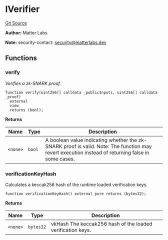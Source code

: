 # IVerifier
[Git Source](https://github.com/matter-labs/zksync-contracts/blob/a1506a91fd7e3b73aa6fe10caf12e32f39e26211/contracts/l1-contracts/state-transition/chain-interfaces/IVerifier.sol)

**Author:**
Matter Labs

**Note:**
security-contact: security@matterlabs.dev


## Functions
### verify

*Verifies a zk-SNARK proof.*


```solidity
function verify(uint256[] calldata _publicInputs, uint256[] calldata _proof)
  external
  view
  returns (bool);
```
**Returns**

|Name|Type|Description|
|----|----|-----------|
|`<none>`|`bool`|A boolean value indicating whether the zk-SNARK proof is valid. Note: The function may revert execution instead of returning false in some cases.|


### verificationKeyHash

Calculates a keccak256 hash of the runtime loaded verification keys.


```solidity
function verificationKeyHash() external pure returns (bytes32);
```
**Returns**

|Name|Type|Description|
|----|----|-----------|
|`<none>`|`bytes32`|vkHash The keccak256 hash of the loaded verification keys.|


